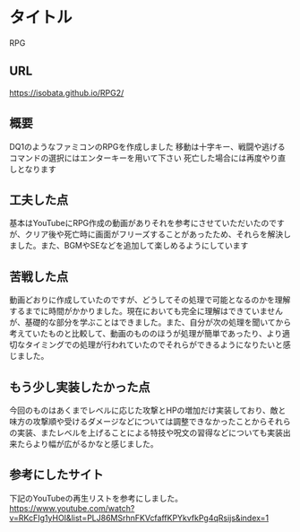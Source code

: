 # タイトル
 RPG

## URL
https://isobata.github.io/RPG2/

## 概要
DQ1のようなファミコンのRPGを作成しました
移動は十字キー、戦闘や逃げるコマンドの選択にはエンターキーを用いて下さい
死亡した場合には再度やり直しとなります

## 工夫した点
基本はYouTubeにRPG作成の動画がありそれを参考にさせていただいたのですが、クリア後や死亡時に画面がフリーズすることがあったため、それらを解決しました。また、BGMやSEなどを追加して楽しめるようにしています

## 苦戦した点
動画どおりに作成していたのですが、どうしてその処理で可能となるのかを理解するまでに時間がかかりました。現在においても完全に理解はできていませんが、基礎的な部分を学ぶことはできました。また、自分が次の処理を聞いてから考えていたものと比較して、動画のもののほうが処理が簡単であったり、より適切なタイミングでの処理が行われていたのでそれらができるようになりたいと感じました。

## もう少し実装したかった点
今回のものはあくまでレベルに応じた攻撃とHPの増加だけ実装しており、敵と味方の攻撃順や受けるダメージなどについては調整できなかったことからそれらの実装、またレベルを上げることによる特技や呪文の習得などについても実装出来たらより幅が広がるかなと感じました。

## 参考にしたサイト
下記のYouTubeの再生リストを参考にしました。
https://www.youtube.com/watch?v=RKcFIg1yHOI&list=PLJ86MSrhnFKVcfaffKPYkvfkPg4qRsijs&index=1
